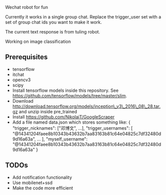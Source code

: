 Wechat robot for fun

Currently it works in a single group chat. Replace the trigger\_user set with a set of group chat ids you want to make it work.

The current text response is from tuling robot.

Working on image classification

## Prerequisites
* tensorflow
* itchat
* opencv3
* scipy
* Install tensorflow models inside this repository. See https://github.com/tensorflow/models/tree/master/slim.
* Download http://download.tensorflow.org/models/inception\_v3\_2016\_08\_28.tar.gz and unzip inside pre\_trained
* Install https://github.com/NikolaiT/GoogleScraper
* Add a file named data.json which stores something like:
{
	"trigger_nicknames": ["邓博文", ...],
	"trigger_usernames": [
	  "@14341204faee8b10343b43632b7aa83163b81c64e04825c7df32480d9d16a63a",
	  ...
	],
	"myself_username": "@14341204faee8b10343b43632b7aa83163b81c64e04825c7df32480d9d16a63a"
}

## TODOs
* Add notification functionality
* Use mobilenet+ssd
* Make the code more efficient
